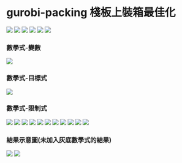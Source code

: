 # gurobi-packing 棧板上裝箱最佳化
![](https://github.com/billju/gurobi-packing/blob/master/slides/object.png)
![](https://github.com/billju/gurobi-packing/blob/master/slides/object-math.png)
![](https://github.com/billju/gurobi-packing/blob/master/slides/problem-description.png)
![](https://github.com/billju/gurobi-packing/blob/master/slides/constraint.png)
![](https://github.com/billju/gurobi-packing/blob/master/slides/figure.png)
![](https://github.com/billju/gurobi-packing/blob/master/slides/.png)
### 數學式-變數
![](https://github.com/billju/gurobi-packing/blob/master/math-expression/variable.png)
### 數學式-目標式
![](https://github.com/billju/gurobi-packing/blob/master/math-expression/object.png)
### 數學式-限制式
![](https://github.com/billju/gurobi-packing/blob/master/math-expression/c1.png)
![](https://github.com/billju/gurobi-packing/blob/master/math-expression/c2.png)
![](https://github.com/billju/gurobi-packing/blob/master/math-expression/c3.png)
![](https://github.com/billju/gurobi-packing/blob/master/math-expression/c4.png)
![](https://github.com/billju/gurobi-packing/blob/master/math-expression/c5.png)
![](https://github.com/billju/gurobi-packing/blob/master/math-expression/c6.png)
![](https://github.com/billju/gurobi-packing/blob/master/math-expression/c7.png)
![](https://github.com/billju/gurobi-packing/blob/master/math-expression/c8.png)
![](https://github.com/billju/gurobi-packing/blob/master/math-expression/c9.png)
![](https://github.com/billju/gurobi-packing/blob/master/math-expression/c10.png)
![](https://github.com/billju/gurobi-packing/blob/master/math-expression/c11.png)
### 結果示意圖(未加入灰底數學式的結果)
![](https://github.com/billju/gurobi-packing/blob/master/slides/pallet1.png)
![](https://github.com/billju/gurobi-packing/blob/master/slides/pallet2.png)
